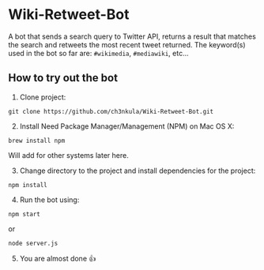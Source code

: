 # Wiki-Retweet-Bot
A bot that sends a search query to Twitter API, returns a result that matches the search and retweets the most recent tweet returned. The keyword(s) used in the bot so far are: `#wikimedia`, `#mediawiki`, etc...


## How to try out the bot

1. Clone project:
  ```shell
  git clone https://github.com/ch3nkula/Wiki-Retweet-Bot.git
  ```

2. Install Need Package Manager/Management (NPM) on Mac OS X:
  ```shell
  brew install npm
  ```

  Will add for other systems later here.

3. Change directory to the project and install dependencies for the project:

  ```shell
  npm install
  ```

4. Run the bot using:

  ```shell
  npm start
  ```
  or 
  ```shell
  node server.js
  ```

5. You are almost done :+1:
